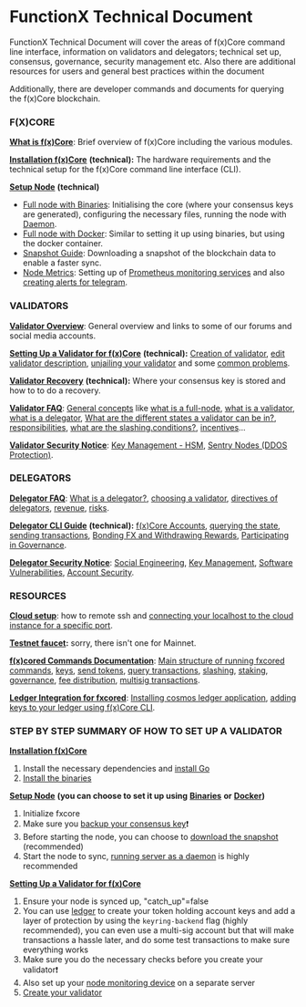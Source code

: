 # FunctionX Technical Document

FunctionX Technical Document will cover the areas of f(x)Core command line interface, information on validators and delegators; technical set up, consensus, governance, security management etc. Also there are additional resources for users and general best practices within the document

Additionally, there are developer commands and documents for querying the f(x)Core blockchain.

### F(X)CORE

[**What is f(x)Core**](fxcore/what-is-fxcore.md): Brief overview of f(x)Core including the various modules.

[**Installation f(x)Core**](fxcore/installation.md) **(technical):** The hardware requirements and the technical setup for the f(x)Core command line interface (CLI).

[**Setup Node**](fxcore/setup-node/) **(technical)**

* [Full node with Binaries](fxcore/setup-node/full-node-with-binaries.md): Initialising the core (where your consensus keys are generated), configuring the necessary files, running the node with [Daemon](fxcore/setup-node/full-node-with-binaries.md#running-server-as-a-daemon).
* [Full node with Docker](fxcore/setup-node/full-node-with-docker.md): Similar to setting it up using binaries, but using the docker container.
* [Snapshot Guide](fxcore/setup-node/use-snapshot.md): Downloading a snapshot of the blockchain data to enable a faster sync.
* [Node Metrics](fxcore/setup-node/node-monitor.md): Setting up of [Prometheus monitoring services](fxcore/setup-node/node-monitor.md#prometheus-metrics) and also [creating alerts for telegram](fxcore/setup-node/node-monitor.md#telegram-administrator-and-bot-configuration).

### VALIDATORS

[**Validator Overview**](validators/validator-overview.md): General overview and links to some of our forums and social media accounts.

[**Setting Up a Validator for f(x)Core**](validators/validator-setup.md) **(technical):** [Creation of validator](validators/validator-setup.md#create-your-validator), [edit validator description](validators/validator-setup.md#edit-validator-description), [unjailing your validator](validators/validator-setup.md#edit-validator-description) and some [common problems](validators/validator-setup.md#common-problems).

[**Validator Recovery**](validators/validator-recovery.md) **(technical):** Where your consensus key is stored and how to to do a recovery.

[**Validator FAQ**](validators/validator-faq.md): [General concepts](validators/validator-faq.md#general-concepts) like [what is a full-node](validators/validator-faq.md#what-is-a-validator), [what is a validator](validators/validator-faq.md#what-is-a-validator), [what is a delegator](validators/validator-faq.md#what-is-a-delegator), [What are the different states a validator can be in?](validators/validator-faq.md#what-are-the-different-states-a-validator-can-be-in), [responsibilities](validators/validator-faq.md#responsibilities), [what are the slashing.conditions?](validators/validator-faq.md#what-are-the-slashing-conditions), [incentives](validators/validator-faq.md#incentives)...

[**Validator Security Notice**](validators/validator-security-notice.md): [Key Management - HSM](validators/validator-security-notice.md#key-management-hsm), [Sentry Nodes (DDOS Protection)](validators/validator-security-notice.md#sentry-nodes-ddos-protection).

### DELEGATORS

[**Delegator FAQ**](delegators/delegators-faq.md): [What is a delegator?](delegators/delegators-faq.md#what-is-a-delegator), [choosing a validator](delegators/delegators-faq.md#choosing-a-validator), [directives of delegators](delegators/delegators-faq.md#directives-of-delegators), [revenue](delegators/delegators-faq.md#revenue), [risks](delegators/delegators-faq.md#risks).

[**Delegator CLI Guide**](delegators/delegator-cli-guide.md) **(technical):** [f(x)Core Accounts](delegators/delegator-cli-guide.md#f-x-core-accounts), [querying the state](delegators/delegator-cli-guide.md#querying-the-state), [sending transactions](delegators/delegator-cli-guide.md#sending-transactions), [Bonding FX and Withdrawing Rewards](delegators/delegator-cli-guide.md#bonding-fx-and-withdrawing-rewards), [Participating in Governance](delegators/delegator-cli-guide.md#participating-in-governance).

[**Delegator Security Notice**](delegators/delegator-security-notice.md): [Social Engineering](delegators/delegator-security-notice.md#social-engineering), [Key Management](delegators/delegator-security-notice.md#key-management), [Software Vulnerabilities](delegators/delegator-security-notice.md#software-vulnerabilities), [Account Security](delegators/delegator-security-notice.md#account-security).

### RESOURCES

[**Cloud setup**](fxcore-tutorials/cloud-setup.md): how to remote ssh and [connecting your localhost to the cloud instance for a specific port](fxcore-tutorials/cloud-setup.md#connecting-your-localhost-to-the-cloud-instance-for-a-specific-port).

[**Testnet faucet**](fxcore-tutorials/testnet-faucet.md)**:** sorry, there isn't one for Mainnet.

[**f(x)cored Commands Documentation**](fxcore-tutorials/fxcored-commands-documentation.md): [Main structure of running fxcored commands](fxcore-tutorials/fxcored-commands-documentation.md#main-structure-of-running-fxcored-commands), [keys](fxcore-tutorials/fxcored-commands-documentation.md#keys), [send tokens](fxcore-tutorials/fxcored-commands-documentation.md#send-tokens), [query transactions](fxcore-tutorials/fxcored-commands-documentation.md#query-transactions), [slashing](fxcore-tutorials/fxcored-commands-documentation.md#slashing), [staking](fxcore-tutorials/fxcored-commands-documentation.md#staking), [governance](fxcore-tutorials/fxcored-commands-documentation.md#governance), [fee distribution](fxcore-tutorials/fxcored-commands-documentation.md#fee-distribution), [multisig transactions](fxcore-tutorials/fxcored-commands-documentation.md#multisig-transactions).

[**Ledger Integration for fxcored**](fxcore-tutorials/ledger-integration-for-fxcored.md): [Installing cosmos ledger application](fxcore-tutorials/ledger-integration-for-fxcored.md#install-the-cosmos-ledger-application), [adding keys to your ledger using f(x)Core CLI](fxcore-tutorials/ledger-integration-for-fxcored.md#f-x-core-cli-+-ledger-nano).

### STEP BY STEP SUMMARY OF HOW TO SET UP A VALIDATOR

[**Installation f(x)Core**](fxcore/installation.md)

1. Install the necessary dependencies and [install Go](fxcore/installation.md#install-go)
2. [Install the binaries](fxcore/installation.md#install-go)

[**Setup Node**](fxcore/setup-node/) **(you can choose to set it up using** [**Binaries**](fxcore/setup-node/full-node-with-binaries.md) **or** [**Docker**](fxcore/setup-node/full-node-with-docker.md)**)**

1. Initialize fxcore
2. Make sure you [backup your consensus key](validators/validator-recovery.md)❗
3. Before starting the node, you can choose to [download the snapshot](fxcore/setup-node/use-snapshot.md) (recommended)
4. Start the node to sync, [running server as a daemon](fxcore/setup-node/full-node-with-binaries.md#running-server-as-a-daemon) is highly recommended

[**Setting Up a Validator for f(x)Core**](validators/validator-setup.md)

1. Ensure your node is synced up, "catch\_up"=false
2. You can use [ledger](fxcore-tutorials/ledger-integration-for-fxcored.md) to create your token holding account keys and add a layer of protection by using the `keyring-backend` flag (highly recommended), you can even use a multi-sig account but that will make transactions a hassle later, and do some test transactions to make sure everything works
3. Make sure you do the necessary checks before you create your validator❗
4. Also set up your [node monitoring device](fxcore/setup-node/node-monitor.md) on a separate server
5. [Create your validator](validators/validator-setup.md#create-your-validator)
